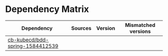 # Dependency Matrix

Dependency | Sources | Version | Mismatched versions
---------- | ------- | ------- | -------------------
[cb-kubecd/bdd-spring-1584412539](https://github.com/cb-kubecd/bdd-spring-1584412539.git) |  | []() | 
